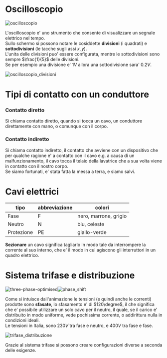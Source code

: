 # Oscilloscopio  

![oscilloscopio](https://user-images.githubusercontent.com/7195133/195995150-602c58f5-290f-4ab6-a8f3-7159d3e07986.jpg)


L'oscilloscopio e' uno strumento che consente di visualizzare un segnale elettrico nel tempo.  
Sullo schermo si possono notare le cosiddette **divisioni** (i quadrati) e **sottodivisioni** (le tacche sugli assi $x,y$).  
L'unita delle divisioni puo' essere configurata, mentre le sottodivisioni sono sempre $\frac{1}{5}$ delle divisioni.  
Se per esempio una divisione e' $1V$ allora una sottodivisione sara' $0.2V$.

![oscilloscopio_divisioni](https://user-images.githubusercontent.com/7195133/195994724-435a73e8-163a-4487-8a97-890d9f3d81f5.jpg)  


# Tipi di contatto con un conduttore  

### Contatto diretto  
Si chiama contatto diretto, quando si tocca un cavo, un conduttore direttamente con mano, o comunque con il corpo.  

### Contatto indiretto  
Si chiama contatto indiretto, il contatto che avviene con un dispositivo che per qualche ragione e' a contatto con il cavo e.g. a causa di un malfunzionamento, il cavo tocca il telaio della lavatrice che a sua volta viene in contatto con il nostro corpo.  
Se siamo fortunati, e' stata fatta la messa a terra, e siamo salvi. 


# Cavi elettrici  

|tipo|abbreviazione|colori|
|--|--|--|
|Fase|F|nero, marrone, grigio|
|Neutro|N|blu, celeste|
|Protezione|PE|giallo-verde|

**Sezionare** un cavo significa tagliarlo in modo tale da interrompere la corrente al suo interno, che e' il modo in cui agiscono gli interruttori in un quadro elettrico.  


# Sistema trifase e distribuzione  

![three-phase-optimised](https://user-images.githubusercontent.com/7195133/195997060-739e3a6f-50dc-43cc-ad95-1ba4398a600d.gif)![phase_shift](https://user-images.githubusercontent.com/7195133/195997366-984b02f8-a964-406f-8803-0df44a3f509b.jpg)


Come si intuisce dall'animazione le tensioni (e quindi anche le correnti) prodotte sono **sfasate**, lo sfasamento e' di $120\degree$, il che significa che e' possibile utilizzare un solo cavo per il neutro, il quale, se il carico e' distribuito in modo uniforme, vede pochissima corrente, o addirittura nulla in condizioni ideali.  
Le tensioni in Italia, sono $230V$ tra fase e neutro, e $400V$ tra fase e fase.


![trifase_distribuzione](https://user-images.githubusercontent.com/7195133/195996852-ce9eb3f5-564f-4551-8572-958aaddaf72b.jpg)  

Grazie al sistema trifase si possono creare configurazioni diverse a seconda delle esigenze.  







